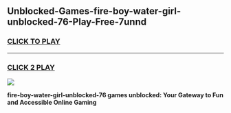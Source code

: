 
## Unblocked-Games-fire-boy-water-girl-unblocked-76-Play-Free-7unnd
<h3>
<a href="https://premium76.site?title=fire-boy-water-girl-unblocked-76&ref=23A">CLICK TO PLAY</a></h3>
<hr>

<h3>
<a href="https://premium76.site?title=fire-boy-water-girl-unblocked-76&ref=23A">CLICK 2 PLAY</a>
  
</h3>

<a href="https://premium76.site?title=fire-boy-water-girl-unblocked-76&ref=23A"><img src="https://clearcache.store/games.png"></a>


**fire-boy-water-girl-unblocked-76 games unblocked: Your Gateway to Fun and Accessible Online Gaming**
